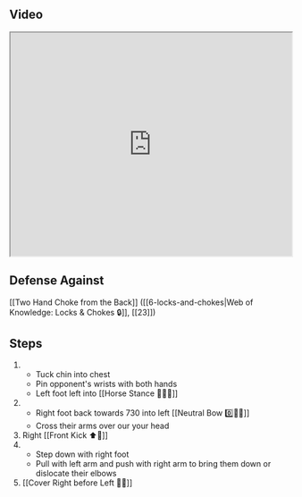 ## Video

<iframe src="https://www.youtube.com/embed/uLa23sQTVRI" width="100%" height="400"></iframe>

## Defense Against

[[Two Hand Choke from the Back]] ([[6-locks-and-chokes|Web of Knowledge: Locks & Chokes 🔒]], [[23]])
## Steps

1. - Tuck chin into chest
    - Pin opponent's wrists with both hands
    - Left foot left into [[Horse Stance 🏇🧍‍♂️]]
2. - Right foot back towards 730 into left [[Neutral Bow 0️⃣🧍‍♂️]]
    - Cross their arms over our your head
3. Right [[Front Kick ⬆️🦵]]
4. - Step down with right foot
    - Pull with left arm and push with right arm to bring them down or dislocate their elbows
5. [[Cover Right before Left 🦶🔄]]
